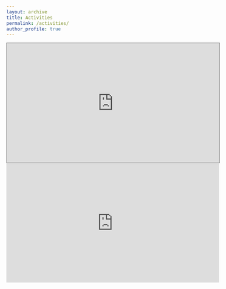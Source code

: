 ```yaml
---
layout: archive
title: Activities
permalink: /activities/
author_profile: true
---
```


<iframe  width="560" height="315" src="https://calendar.google.com/calendar/embed?height=600&amp;wkst=1&amp;bgcolor=%23AD1457&amp;ctz=Asia%2FHong_Kong&amp;src=NDZzcnNjb2N2N24zNm9hNmwyYXU2ODg5NHNAZ3JvdXAuY2FsZW5kYXIuZ29vZ2xlLmNvbQ&amp;src=ZW4uY2hpbmEjaG9saWRheUBncm91cC52LmNhbGVuZGFyLmdvb2dsZS5jb20&amp;src=ZW4udXNhI2hvbGlkYXlAZ3JvdXAudi5jYWxlbmRhci5nb29nbGUuY29t&amp;color=%233F51B5&amp;color=%237986CB&amp;color=%23F09300&amp;showTitle=1&amp;mode=AGENDA&amp;showNav=0" style="border:solid 1px #777" frameborder="0" scrolling="no"></iframe>


<!--
<iframe src="https://calendar.google.com/calendar/embed?src=46srscocv7n36oa6l2au68894s%40group.calendar.google.com&ctz=Asia%2FHong_Kong" style="border: 0" width="800" height="600" frameborder="0" scrolling="no"></iframe>
-->



<iframe width="560" height="315" src="https://www.youtube-nocookie.com/embed/mIYzp5rcTvU?start=1" frameborder="0" allow="accelerometer; autoplay; encrypted-media; gyroscope; picture-in-picture" allowfullscreen></iframe>